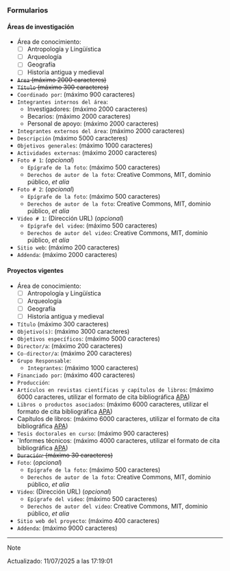 ### Formularios

#### Áreas de investigación
* Área de conocimiento:
  - [ ] Antropología y Lingüística
  - [ ] Arqueología
  - [ ] Geografía
  - [ ] Historia antigua y medieval
* ~~`Area` (máximo 2000 caracteres)~~
* ~~`Título` (máximo 300 caracteres)~~
* `Coordinado por`: (máximo 900 caracteres)
* `Integrantes internos del área`:
  - Investigadores: (máximo 2000 caracteres)
  - Becarios: (máximo 2000 caracteres)
  - Personal de apoyo: (máximo 2000 caracteres) 
* `Integrantes externos del área`: (máximo 2000 caracteres)
* `Descripción` (máximo 5000 caracteres)
* `Objetivos generales`: (máximo 1000 caracteres)
* `Actividades externas`: (máximo 2000 caracteres)
* `Foto # 1`: (_opcional_)
	- `Epígrafe de la foto`: (máximo 500 caracteres)
	- `Derechos de autor de la foto`: Creative Commons, MIT, dominio público, _et alia_
* `Foto # 2`: (_opcional_)
	* `Epígrafe de la foto`: (máximo 500 caracteres)
	* `Derechos de autor de la foto`: Creative Commons, MIT, dominio público, _et alia_
* `Video # 1`: (Dirección URL) (_opcional_)
	* `Epígrafe del video`: (máximo 500 caracteres)
	* `Derechos de autor del video`: Creative Commons, MIT, dominio público, _et alia_
* `Sitio web`: (máximo 200 caracteres)
* `Addenda`: (máximo 2000 caracteres)

#### Proyectos vigentes
* Área de conocimiento:
  - [ ] Antropología y Lingüística
  - [ ] Arqueología
  - [ ] Geografía
  - [ ] Historia antigua y medieval
* `Título` (máximo 300 caracteres)
* `Objetivo(s)`: (máximo 3000 caracteres)
* `Objetivos específicos`: (máximo 5000 caracteres)
* `Director/a`: (máximo 200 caracteres)
* `Co-director/a`: (máximo 200 caracteres)
* `Grupo Responsable`:
	- `Integrantes`: (máximo 1000 caracteres)
* `Financiado por`: (máximo 400 caracteres)
* `Producción`:
* `‌Artículos en revistas científicas y capítulos de libros`: (máximo 6000 caracteres, utilizar el formato de cita bibliográfica [APA](https://biblioguias.uam.es/citar/estilo_apa_7th_ed))
* `Libros o productos asociados`: (máximo 6000 caracteres, utilizar el formato de cita bibliográfica [APA](https://biblioguias.uam.es/citar/estilo_apa_7th_ed))
* Capítulos de libros: (máximo 6000 caracteres, utilizar el formato de cita bibliográfica [APA](https://biblioguias.uam.es/citar/estilo_apa_7th_ed)) 
* `Tesis doctorales en curso`: (máximo 900 caracteres)
* `Informes técnicos: (máximo 4000 caracteres, utilizar el formato de cita bibliográfica [APA](https://biblioguias.uam.es/citar/estilo_apa_7th_ed)) 
* ~~`Duración`: (máximo 30 caracteres)~~
* `Foto`: (_opcional_)
	- `Epígrafe de la foto`: (máximo 500 caracteres)
	- `Derechos de autor de la foto`: Creative Commons, MIT, dominio público, _et alia_
* `Video`: (Dirección URL) (_opcional_)
	- `Epígrafe del video`: (máximo 500 caracteres)
	- `Derechos de autor del video`: Creative Commons, MIT, dominio público, _et alia_
* `Sitio web del proyecto`: (máximo 400 caracteres)
* `Addenda`: (máximo 9000 caracteres)

---
> [!NOTE]
> Actualizado: 11/07/2025 a las 17:19:01

